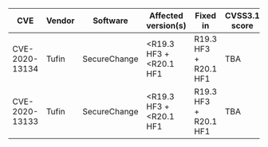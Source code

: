 | CVE | Vendor | Software | Affected version(s) | Fixed in | CVSS3.1 score | Vulnerability | Reporter | Attribution link |
| --- | --- | --- | --- | --- | --- | --- | --- | --- |
| CVE-2020-13134 | Tufin | SecureChange | <R19.3 HF3 + <R20.1 HF1 | R19.3 HF3 + R20.1 HF1 | TBA | Stored XSS | Andrej Šimko | https://portal.tufin.com/aspx/SecurityAdvisories |
| CVE-2020-13133 | Tufin | SecureChange | <R19.3 HF3 + <R20.1 HF1 | R19.3 HF3 + R20.1 HF1 | TBA | Stored XSS | Andrej Šimko | https://portal.tufin.com/aspx/SecurityAdvisories |

